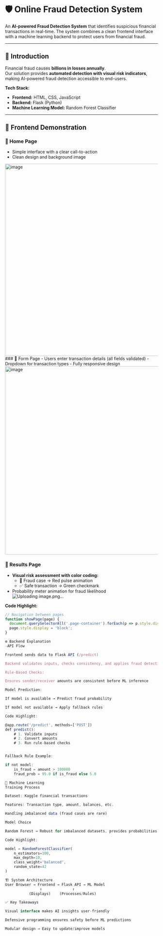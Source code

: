 # 🛡️ Online Fraud Detection System  

An **AI-powered Fraud Detection System** that identifies suspicious financial transactions in real-time. The system combines a clean frontend interface with a machine learning backend to protect users from financial fraud.  

---

## 📌 Introduction  
Financial fraud causes **billions in losses annually**.  
Our solution provides **automated detection with visual risk indicators**, making AI-powered fraud detection accessible to end-users.  


**Tech Stack:**  
- **Frontend:** HTML, CSS, JavaScript  
- **Backend:** Flask (Python)  
- **Machine Learning Model:** Random Forest Classifier  

---

## 🎨 Frontend Demonstration  

### 🔹 Home Page  
- Simple interface with a clear call-to-action  
- Clean design and background image  
<img width="1094" height="632" alt="image" src="https://github.com/user-attachments/assets/a7cb7a68-b87d-45a6-9350-c20bfdd434d8" />
### 🔹 Form Page  
- Users enter transaction details (all fields validated)  
- Dropdown for transaction types  
- Fully responsive design  
<img width="1092" height="619" alt="image" src="https://github.com/user-attachments/assets/a594eb7c-e387-453f-b574-a41adaaf57f2" />

### 🔹 Results Page  
- **Visual risk assessment with color coding:**  
  - 🚨 Fraud case → Red pulse animation  
  - ✅ Safe transaction → Green checkmark  
- Probability meter animation for fraud likelihood  
![Uploading image.png…]()

**Code Highlight:**  
```javascript
// Navigation between pages
function showPage(page) {
  document.querySelectorAll('.page-container').forEach(p => p.style.display = 'none');
  page.style.display = 'block'; 
}

⚙️ Backend Explanation
-API Flow

Frontend sends data to Flask API (/predict)

Backend validates inputs, checks consistency, and applies fraud detection

Rule-Based Checks:

Ensures sender/receiver amounts are consistent before ML inference

Model Prediction:

If model is available → Predict fraud probability

If model not available → Apply fallback rules

Code Highlight:

@app.route('/predict', methods=['POST'])
def predict():
    # 1. Validate inputs
    # 2. Convert amounts
    # 3. Run rule-based checks


Fallback Rule Example:

if not model:
    is_fraud = amount > 100000
    fraud_prob = 95.0 if is_fraud else 5.0

🤖 Machine Learning
Training Process

Dataset: Kaggle financial transactions

Features: Transaction type, amount, balances, etc.

Handling imbalanced data (fraud cases are rare)

Model Choice

Random Forest → Robust for imbalanced datasets, provides probabilities

Code Highlight:

model = RandomForestClassifier(
    n_estimators=100,
    max_depth=10,
    class_weight='balanced',
    random_state=42
)

🏗️ System Architecture
User Browser → Frontend → Flask API → ML Model
                ↑              ↑
           (Displays)    (Processes/Rules)

✅ Key Takeaways

Visual interface makes AI insights user-friendly

Defensive programming ensures safety before ML predictions

Modular design → Easy to update/improve models
